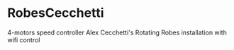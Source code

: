 # RobesCecchetti
4-motors speed controller Alex Cecchetti's Rotating Robes installation with wifi control

